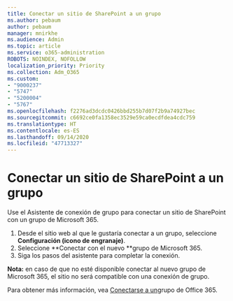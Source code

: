 ```yaml
---
title: Conectar un sitio de SharePoint a un grupo
ms.author: pebaum
author: pebaum
manager: mnirkhe
ms.audience: Admin
ms.topic: article
ms.service: o365-administration
ROBOTS: NOINDEX, NOFOLLOW
localization_priority: Priority
ms.collection: Adm_O365
ms.custom:
- "9000237"
- "5747"
- "5200004"
- "5767"
ms.openlocfilehash: f2276ad3dcdc0426bbd255b7d07f2b9a74927bec
ms.sourcegitcommit: c6692ce0fa1358ec3529e59ca0ecdfdea4cdc759
ms.translationtype: HT
ms.contentlocale: es-ES
ms.lasthandoff: 09/14/2020
ms.locfileid: "47713327"
---
```

# <a name="connect-a-sharepoint-site-to-a-group"></a>Conectar un sitio de SharePoint a un grupo

Use el Asistente de conexión de grupo para conectar un sitio de SharePoint con un grupo de Microsoft 365.

1. Desde el sitio web al que le gustaría conectar a un grupo, seleccione **Configuración (icono de engranaje)**.
2. Seleccione **Conectar con el nuevo **grupo de Microsoft 365.
3. Siga los pasos del asistente para completar la conexión.

**Nota:** en caso de que no esté disponible conectar al nuevo grupo de Microsoft 365, el sitio no será compatible con una conexión de grupo.

Para obtener más información, vea [Conectarse a un](https://docs.microsoft.com/sharepoint/dev/transform/modernize-connect-to-office365-group)grupo de Office 365.